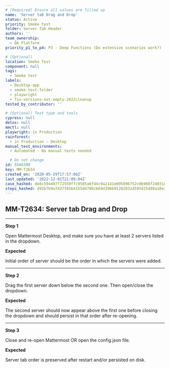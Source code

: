 ```yaml
---
# (Required) Ensure all values are filled up
name: 'Server tab Drag and Drop'
status: Active
priority: Smoke test
folder: Server Tab Header
authors: ''
team_ownership:
  - QA Platform
priority_p1_to_p4: P3 - Deep Functions (Do extensive scenarios work?)

# (Optional)
location: Smoke Test
component: null
tags:
  - Smoke test
labels:
  - Desktop-app
  - smoke-test-folder
  - playwright
  - fix-versions-not-empty-2022cleanup
tested_by_contributor: ''

# (Optional) Test type and tools
cypress: null
detox: null
mmctl: null
playwright: in Production
rainforest:
  - in Production — Desktop
manual_test_environments:
  - Automated - No manual tests needed

  # Do not change
id: 5566399
key: MM-T2634
created_on: '2020-05-29T17:57:06Z'
last_updated: '2022-12-01T21:09:04Z'
case_hashed: de8c594497f72550ffc9505a6f44c9a2141e095896752c0b908f24031d3ee79e3afd3aa7946c52d55f716468f621c474
steps_hashed: d92b7b9a7437f8564155d478bc669d396b91282032d595d25d89a10e255cbeeef6e09f127ff3ae541378c61322ea41c9
---
```


<!-- (Auto-generated) Based on frontmatter's "key" and "name" -->

## MM-T2634: Server tab Drag and Drop

---

**Step 1**

Open Mattermost Desktop, and make sure you have at least 2 servers listed in the dropdown.

**Expected**

Initial order of server should be the order in which the servers were added.

---

**Step 2**

Drag the first server down below the second one. Then open/close the dropdown.

**Expected**

The second server should now appear above the first one before closing the dropdown and should persist in that order after re-opening.

---

**Step 3**

Close and re-open Mattermost OR open the config.json file.

**Expected**

Server tab order is preserved after restart and/or persisted on disk.

